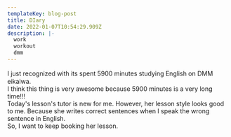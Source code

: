 ```yaml
---
templateKey: blog-post
title: DIary
date: 2022-01-07T10:54:29.909Z
description: |-
  work
  workout
  dmm
---
```

I just recognized with its spent 5900 minutes studying English on DMM　eikaiwa.  
I think this thing is very awesome because 5900 minutes is a very long time!!!  
Today's lesson's tutor is new for me. However, her lesson style looks good to me. Because she writes correct sentences when I speak the wrong sentence in English.  
So, I want to keep booking her lesson.  
